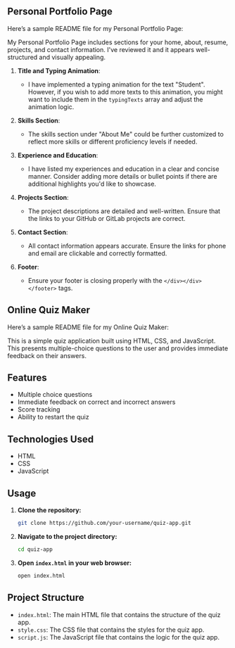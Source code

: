 ## Personal Portfolio Page
Here’s a sample README file for my Personal Portfolio Page:


My Personal Portfolio Page includes sections for your home, about, resume, projects, and contact information. I've reviewed it and it appears well-structured and visually appealing.

1. **Title and Typing Animation**:
    - I have implemented a typing animation for the text "Student". However, if you wish to add more texts to this animation, you might want to include them in the `typingTexts` array and adjust the animation logic.

2. **Skills Section**:
    - The skills section under "About Me" could be further customized to reflect more skills or different proficiency levels if needed.

3. **Experience and Education**:
    - I have listed my experiences and education in a clear and concise manner. Consider adding more details or bullet points if there are additional highlights you'd like to showcase.

4. **Projects Section**:
    - The project descriptions are detailed and well-written. Ensure that the links to your GitHub or GitLab projects are correct.

5. **Contact Section**:
    - All contact information appears accurate. Ensure the links for phone and email are clickable and correctly formatted.

6. **Footer**:
    - Ensure your footer is closing properly with the `</div></div></footer>` tags.














## Online Quiz Maker
Here’s a sample README file for my Online Quiz Maker:


This is a simple quiz application built using HTML, CSS, and JavaScript. This presents multiple-choice questions to the user and provides immediate feedback on their answers.

## Features

- Multiple choice questions
- Immediate feedback on correct and incorrect answers
- Score tracking
- Ability to restart the quiz

## Technologies Used

- HTML
- CSS
- JavaScript

## Usage

1. **Clone the repository:**

   ```bash
   git clone https://github.com/your-username/quiz-app.git
   ```

2. **Navigate to the project directory:**

   ```bash
   cd quiz-app
   ```

3. **Open `index.html` in your web browser:**

   ```bash
   open index.html
   ```

## Project Structure

- `index.html`: The main HTML file that contains the structure of the quiz app.
- `style.css`: The CSS file that contains the styles for the quiz app.
- `script.js`: The JavaScript file that contains the logic for the quiz app.
